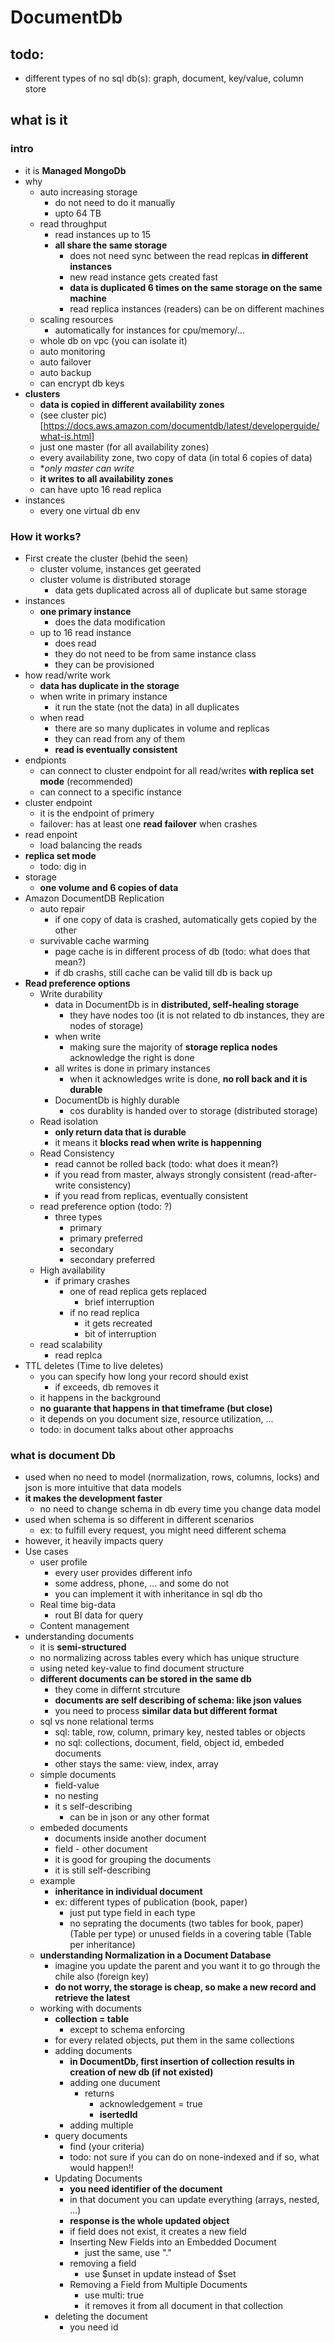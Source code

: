 # DocumentDb
## todo:
* different types of no sql db(s): graph, document, key/value, column store
## what is it
### intro
* it is **Managed MongoDb**
* why
    * auto increasing storage
        * do not need to do it manually
        * upto 64 TB
    * read throughput
        * read instances up to 15
        * **all share the same storage**
            * does not need sync between the read replcas **in different instances**
            * new read instance gets created fast
            * **data is duplicated 6 times on the same storage on the same machine**
            * read replica instances (readers) can be on different machines
    * scaling resources
        * automatically for instances for cpu/memory/...
    * whole db on vpc (you can isolate it)
    * auto monitoring
    * auto failover
    * auto backup
    * can encrypt db keys
* **clusters**
    * **data is copied in different availability zones**
    * (see cluster pic) [https://docs.aws.amazon.com/documentdb/latest/developerguide/what-is.html]
    * just one master (for all availability zones)
    * every availability zone, two copy of data (in total 6 copies of data)
    * **only master can write*
    * **it writes to all availability zones**
    * can have upto 16 read replica
* instances
    * every one virtual db env

### How it works?
* First create the cluster (behid the seen)
    * cluster volume, instances get geerated
    * cluster volume is distributed storage
        * data gets duplicated across all of duplicate but same storage
* instances
    * **one primary instance**
        * does the data modification
    * up to 16 read instance
        * does read
        * they do not need to be from same instance class
        * they can be provisioned
* how read/write work
    * **data has duplicate in the storage**
    * when write in primary instance
        * it run the state (not the data) in all duplicates
    * when read
        * there are so many duplicates in volume and replicas
        * they can read from any of them
        * **read is eventually consistent**
* endpionts
    * can connect to cluster endpoint for all read/writes **with replica set mode** (recommended)
    * can connect to a specific instance
* cluster endpoint
    * it is the endpoint of primery
    * failover: has at least one **read failover** when crashes
* read enpoint
    * load balancing the reads
* **replica set mode**
    * todo: dig in
* storage
    * **one volume and 6 copies of data**
* Amazon DocumentDB Replication
    * auto repair
        * if one copy of data is crashed, automatically gets copied by the other
    * survivable cache warming
        * page cache is in different process of db (todo: what does that mean?)
        * if db crashs, still cache can be valid till db is back up
* **Read preference options**
    * Write durability
        * data in DocumentDb is in **distributed, self-healing storage**
            * they have nodes too (it is not related to db instances, they are nodes of storage)
        * when write
            * making sure the majority of **storage replica nodes** acknowledge the right is done
        * all writes is done in primary instances
            * when it acknowledges write is done, **no roll back and it is durable**
        * DocumentDb is highly durable
            * cos durablity is handed over to storage (distributed storage)
    * Read isolation
        * **only return data that is durable**
        * it means it **blocks read when write is happenning**
    * Read Consistency
        * read cannot be rolled back (todo: what does it mean?)
        * if you read from master, always strongly consistent (read-after-write consistency)
        * if you read from replicas, eventually consistent
    * read preference option (todo: ?)
        * three types
            * primary
            * primary preferred
            * secondary 
            * secondary preferred
    * High availability
        * if primary crashes
            * one of read replica gets replaced
                * brief interruption
            * if no read replica
                * it gets recreated
                * bit of interruption
    * read scalability
        * read replca
* TTL deletes (Time to live deletes)
    * you can specify how long your record should exist
        * if exceeds, db removes it
    * it happens in the background
    * **no guarante that happens in that timeframe (but close)**
    * it depends on you document size, resource utilization, ...
    * todo: in document talks about other approachs



### what is document Db
* used when no need to model (normalization, rows, columns, locks) and json is more intuitive that data models
* **it makes the development faster**
    * no need to change schema in db every time you change data model
* used when schema is so different in different scenarios
    * ex: to fulfill every request, you might need different schema
* however, it heavily impacts query
* Use cases
    * user profile
        * every user provides different info
        * some address, phone, ... and some do not
        * you can implement it with inheritance in sql db tho
    * Real time big-data
        * rout BI data for query 
    * Content management
* understanding documents
    * it is **semi-structured**
    * no normalizing across tables every which has unique structure
    * using neted key-value to find document structure
    * **different documents can be stored in the same db**
        * they come in differnt strcuture
        * **documents are self describing of schema: like json values**
        * you need to process **similar data but different format**
    * sql vs none relational terms
        * sql:      table, row, column, primary key, nested tables or objects
        * no sql:   collections, document, field, object id, embeded documents
        * other stays the same: view, index, array
    * simple documents
        * field-value
        * no nesting
        * it s self-describing
            * can be in json or any other format
    * embeded documents
        * documents inside another document
        * field - other document
        * it is good for grouping the documents
        * it is still self-describing
    * example
        * **inheritance in individual document**
        * ex: different types of publication (book, paper)
            * just put type field in each type
            * no seprating the documents (two tables for book, paper) (Table per type) or unused fields in a covering table (Table per inheritance)  
    * **understanding Normalization in a Document Database**
        * imagine you update the parent and you want it to go through the chile also (foreign key)
        * **do not worry, the storage is cheap, so make a new record and retrieve the latest**
    * working with documents
        * **collection = table**
            * except to schema enforcing
        * for every related objects, put them in the same collections
        * adding documents
            * **in DocumentDb, first insertion of collection results in creation of new db (if not existed)**
            * adding one ducument
                * returns
                    * acknowledgement = true
                    * **isertedId**
            * adding multiple
        * query documents
            * find (your criteria)
            * todo: not sure if you can do on none-indexed and if so, what would happen!!
        * Updating Documents
            * **you need identifier of the document**
            * in that document you can update everything (arrays, nested, ...)
            * **response is the whole updated object**
            * if field does not exist, it creates a new field
            * Inserting New Fields into an Embedded Document
                * just the same, use "."
            * removing a field
                * use $unset in update instead of $set
            * Removing a Field from Multiple Documents 
                * use multi: true
                * it removes it from all document in that collection
        * deleting the document
            * you need id

        